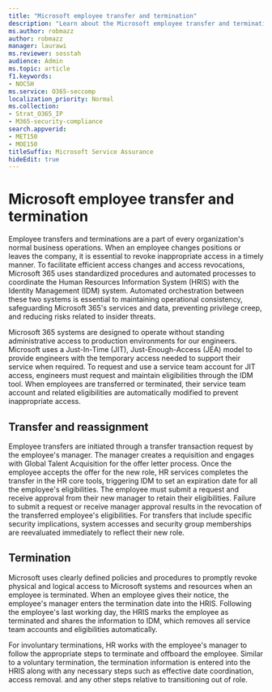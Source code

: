 ```yaml
---
title: "Microsoft employee transfer and termination"
description: "Learn about the Microsoft employee transfer and termination process in Microsoft 365"
ms.author: robmazz
author: robmazz
manager: laurawi
ms.reviewer: sosstah
audience: Admin
ms.topic: article
f1.keywords:
- NOCSH
ms.service: O365-seccomp
localization_priority: Normal
ms.collection:
- Strat_O365_IP
- M365-security-compliance
search.appverid:
- MET150
- MOE150
titleSuffix: Microsoft Service Assurance
hideEdit: true
---
```


# Microsoft employee transfer and termination

Employee transfers and terminations are a part of every organization's normal business operations. When an employee changes positions or leaves the company, it is essential to revoke inappropriate access in a timely manner. To facilitate efficient access changes and access revocations, Microsoft 365 uses standardized procedures and automated processes to coordinate the Human Resources Information System (HRIS) with the Identity Management (IDM) system. Automated orchestration between these two systems is essential to maintaining operational consistency, safeguarding Microsoft 365's services and data, preventing privilege creep, and reducing risks related to insider threats.

Microsoft 365 systems are designed to operate without standing administrative access to production environments for our engineers. Microsoft uses a Just-In-Time (JIT), Just-Enough-Access (JEA) model to provide engineers with the temporary access needed to support their service when required. To request and use a service team account for JIT access, engineers must request and maintain eligibilities through the IDM tool. When employees are transferred or terminated, their service team account and related eligibilities are automatically modified to prevent inappropriate access.

## Transfer and reassignment

Employee transfers are initiated through a transfer transaction request by the employee's manager. The manager creates a requisition and engages with Global Talent Acquisition for the offer letter process. Once the employee accepts the offer for the new role, HR services completes the transfer in the HR core tools, triggering IDM to set an expiration date for all the employee's eligibilities. The employee must submit a request and receive approval from their new manager to retain their eligibilities. Failure to submit a request or receive manager approval results in the revocation of the transferred employee's eligibilities. For transfers that include specific security implications, system accesses and security group memberships are reevaluated immediately to reflect their new role.

## Termination

Microsoft uses clearly defined policies and procedures to promptly revoke physical and logical access to Microsoft systems and resources when an employee is terminated. When an employee gives their notice, the employee's manager enters the termination date into the HRIS. Following the employee's last working day, the HRIS marks the employee as terminated and shares the information to IDM, which removes all service team accounts and eligibilities automatically.

For involuntary terminations, HR works with the employee's manager to follow the appropriate steps to terminate and offboard the employee. Similar to a voluntary termination, the termination information is entered into the HRIS along with any necessary steps such as effective date coordination, access removal. and any other steps relative to transitioning out of role.
